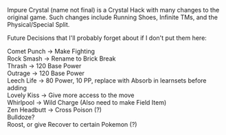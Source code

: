 Impure Crystal (name not final) is a Crystal Hack with many changes to the original game. Such changes include Running Shoes, Infinite TMs, and the Physical/Special Split.

Future Decisions that I'll probably forget about if I don't put them here:

Comet Punch -> Make Fighting\
Rock Smash -> Rename to Brick Break\
Thrash -> 120 Base Power\
Outrage -> 120 Base Power\
Leech Life -> 80 Power, 10 PP, replace with Absorb in learnsets before adding\
Lovely Kiss -> Give more access to the move\
Whirlpool -> Wild Charge (Also need to make Field Item)\
Zen Headbutt -> Cross Poison (?)\
Bulldoze?\
Roost, or give Recover to certain Pokemon (?)

